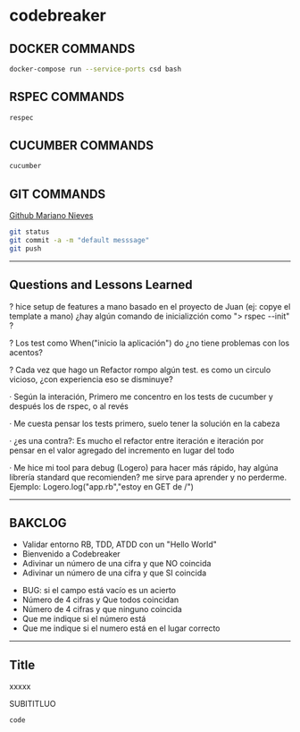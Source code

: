 # codebreaker

## DOCKER COMMANDS
```bash
docker-compose run --service-ports csd bash
```

## RSPEC COMMANDS
```bash
respec
```

## CUCUMBER COMMANDS
```bash
cucumber
```

## GIT COMMANDS
[Github Mariano Nieves](https://github.com/marianonieves/kbot) 

```bash
git status
git commit -a -m "default messsage"
git push
```

- - -
## Questions and Lessons Learned

? hice setup de features a mano basado en el proyecto de Juan (ej: copye el template a mano)
  ¿hay algún comando de inicializción como "> rspec --init" ?

? Los test como When("inicio la aplicación") do 
  ¿no tiene problemas con los acentos?

? Cada vez que hago un Refactor rompo algún test. es como un circulo vicioso, 
  ¿con experiencia eso se disminuye?

· Según la interación, Primero me concentro en los tests de cucumber y después los de rspec, o al revés

· Me cuesta pensar los tests primero, suelo tener la solución en la cabeza

· ¿es una contra?: Es mucho el refactor entre iteración e iteración por pensar en el valor agregado del incremento en lugar del todo

· Me hice mi tool para debug (Logero) para hacer más rápido, hay algúna librería standard que recomienden? me sirve para aprender y no perderme. Ejemplo: Logero.log("app.rb","estoy en GET de /")



- - -
## BAKCLOG

+ Validar entorno RB, TDD, ATDD con un "Hello World"
+ Bienvenido a Codebreaker
+ Adivinar un número de una cifra y que NO coincida
+ Adivinar un número de una cifra y que SI coincida
- BUG: si el campo está vacío es un acierto
- Número de 4 cifras y Que todos coincidan
- Número de 4 cifras y que ninguno coincida
- Que me indique si el número está
- Que me indique si el numero está en el lugar correcto


- - -

## Title
xxxxx

SUBITITLUO
```bash
code
```
